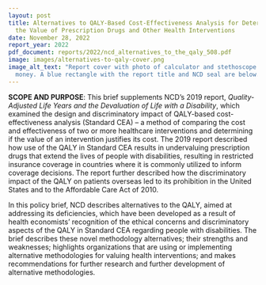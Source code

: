 ```yaml
---
layout: post
title: Alternatives to QALY-Based Cost-Effectiveness Analysis for Determining
  the Value of Prescription Drugs and Other Health Interventions
date: November 28, 2022
report_year: 2022
pdf_document: reports/2022/ncd_alternatives_to_the_qaly_508.pdf
image: images/alternatives-to-qaly-cover.png
image_alt_text: "Report cover with photo of calculator and stethoscope over
  money. A blue rectangle with the report title and NCD seal are below. "
---
```

**SCOPE AND PURPOSE**: This brief supplements NCD’s 2019 report, *Quality-Adjusted Life Years and the Devaluation of Life with a Disability*, which examined the design and discriminatory impact of QALY-based cost-effectiveness analysis (Standard CEA) – a method of comparing the cost and effectiveness of two or more healthcare interventions and determining if the value of an intervention justifies its cost. The 2019 report described how use of the QALY in Standard CEA results in undervaluing prescription drugs that extend the lives of people with disabilities, resulting in restricted insurance coverage in countries where it is commonly utilized to inform coverage decisions. The report further described how the discriminatory impact of the QALY on patients overseas led to its prohibition in the United States and to the Affordable Care Act of 2010.  

In this policy brief, NCD describes alternatives to the QALY, aimed at addressing its deficiencies, which have been developed as a result of health economists’ recognition of the ethical concerns and discriminatory aspects of the QALY in Standard CEA regarding people with disabilities. The brief describes these novel methodology alternatives; their strengths and weaknesses; highlights organizations that are using or implementing alternative methodologies for valuing health interventions; and makes recommendations for further research and further development of alternative methodologies.